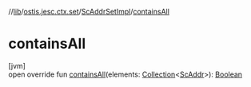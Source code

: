 //[lib](../../../index.md)/[ostis.jesc.ctx.set](../index.md)/[ScAddrSetImpl](index.md)/[containsAll](contains-all.md)

# containsAll

[jvm]\
open override fun [containsAll](contains-all.md)(elements: [Collection](https://kotlinlang.org/api/latest/jvm/stdlib/kotlin.collections/-collection/index.html)&lt;[ScAddr](../../ostis.jesc.client.model.addr/-sc-addr/index.md)&gt;): [Boolean](https://kotlinlang.org/api/latest/jvm/stdlib/kotlin/-boolean/index.html)
